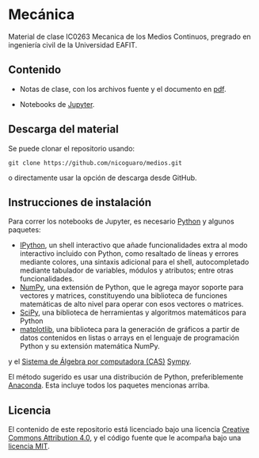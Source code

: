 # Mecánica

Material de clase IC0263 Mecanica de los Medios Continuos, pregrado en
ingeniería civil de la Universidad EAFIT.

## Contenido

- Notas de clase, con los archivos fuente y el documento en [pdf](https://github.com/nicoguaro/medios/raw/master/NOTAS%20DE%20CLASE/LATEX%20FILES/notasmedios.pdf).

- Notebooks de [Jupyter](http://jupyter.org/).


## Descarga del material

Se puede clonar el repositorio usando:

    git clone https://github.com/nicoguaro/medios.git

o directamente usar la opción de descarga desde GitHub.

## Instrucciones de instalación

Para correr los notebooks de Jupyter, es necesario [Python](https://www.python.org/) 
y algunos paquetes:

- [IPython](http://ipython.org/), un shell interactivo que añade funcionalidades
 extra al modo interactivo incluido con Python, como resaltado de líneas y
errores mediante colores, una sintaxis adicional para el shell, autocompletado
mediante tabulador de variables, módulos y atributos; entre otras funcionalidades. 
- [NumPy](http://www.numpy.org/), una extensión de Python, que le agrega mayor
soporte para vectores y matrices, constituyendo una biblioteca de funciones
matemáticas de alto nivel para operar con esos vectores o matrices.
- [SciPy](http://www.scipy.org/), una biblioteca de herramientas y algoritmos
matemáticos para Python
- [matplotlib](http://matplotlib.org/),  una biblioteca para la generación de
gráficos a partir de datos contenidos en listas o arrays en el lenguaje de
programación Python y su extensión matemática NumPy. 

y el [Sistema de Álgebra por computadora (CAS)](https://en.wikipedia.org/wiki/Computer_algebra_system) [Sympy](http://www.sympy.org/).

El método sugerido es usar una distribución de Python, preferiblemente
 [Anaconda](https://www.continuum.io/downloads). Esta incluye todos los paquetes
mencionas arriba.

## Licencia

El contenido de este repositorio está licenciado bajo una licencia
[Creative Commons Attribution 4.0](http://choosealicense.com/licenses/cc-by-4.0/),
y el código fuente que le acompaña bajo una
[licencia MIT](https://opensource.org/licenses/mit-license.php).
